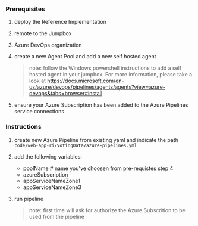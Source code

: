 ### Prerequisites

1. deploy the Reference Implementation
2. remote to the Jumpbox
3. Azure DevOps organization
4. create a new Agent Pool and add a new self hosted agent

   > note: follow the Windows powershell instructions to add a self hosted agent in your jumpbox.
   > For more information, please take a look at https://docs.microsoft.com/en-us/azure/devops/pipelines/agents/agents?view=azure-devops&tabs=browser#install

5. ensure your Azure Subscription has been added to the Azure Pipelines service connections

### Instructions

1. create new Azure Pipeline from existing yaml and indicate the path `code/web-app-ri/VotingData/azure-pipelines.yml`
2. add the following variables:
   - poolName # name you've choosen from pre-requistes step 4
   - azureSubscription
   - appServiceNameZone1
   - appServiceNameZone3
3. run pipeline

   > note: first time will ask for authorize the Azure Subscrition to be used
   > from the pipeline

